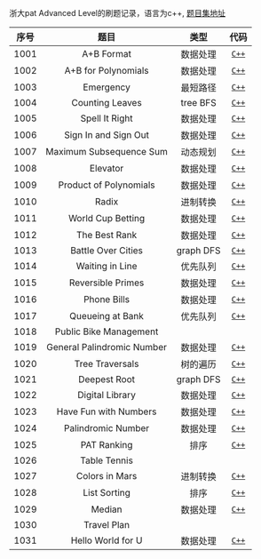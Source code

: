 浙大pat Advanced Level的刷题记录，语言为c++, [题目集地址](https://pintia.cn/problem-sets/994805342720868352/problems/type/7)

| 序号 | 题目 | 类型 | 代码 |
| :--: | :--: | :--: | :--: |
| 1001 | A+B Format | 数据处理 | [`C++`](https://github.com/ATeletubby/PAT-Advanced/blob/master/pat_advanced/1001.cpp) | 
| 1002 | A+B for Polynomials | 数据处理 | [`C++`](https://github.com/ATeletubby/PAT-Advanced/blob/master/pat_advanced/1002.cpp) | 
| 1003 | Emergency  | 最短路径 | [`C++`](https://github.com/ATeletubby/PAT-Advanced/blob/master/pat_advanced/1003.cpp) |
| 1004 | Counting Leaves | tree BFS | [`C++`](https://github.com/ATeletubby/PAT-Advanced/blob/master/pat_advanced/1004.cpp) |
| 1005 | Spell It Right  | 数据处理 | [`C++`](https://github.com/ATeletubby/PAT-Advanced/blob/master/pat_advanced/1005.cpp) |
| 1006 | Sign In and Sign Out  | 数据处理 | [`C++`](https://github.com/ATeletubby/PAT-Advanced/blob/master/pat_advanced/1006.cpp) |
| 1007 | Maximum Subsequence Sum  | 动态规划 | [`C++`](https://github.com/ATeletubby/PAT-Advanced/blob/master/pat_advanced/1007.cpp) |
| 1008 | Elevator | 数据处理 | [`C++`](https://github.com/ATeletubby/PAT-Advanced/blob/master/pat_advanced/1008.cpp) |
| 1009 | Product of Polynomials | 数据处理 | [`C++`](https://github.com/ATeletubby/PAT-Advanced/blob/master/pat_advanced/1009.cpp) |
| 1010 | Radix  | 进制转换 | [`C++`](https://github.com/ATeletubby/PAT-Advanced/blob/master/pat_advanced/1010.cpp) |
| 1011 | World Cup Betting | 数据处理 | [`C++`](https://github.com/ATeletubby/PAT-Advanced/blob/master/pat_advanced/1011.cpp) |
| 1012 | The Best Rank | 数据处理 | [`C++`](https://github.com/ATeletubby/PAT-Advanced/blob/master/pat_advanced/1012.cpp) |
| 1013 | Battle Over Cities | graph DFS | [`C++`](https://github.com/ATeletubby/PAT-Advanced/blob/master/pat_advanced/1013.cpp) |
| 1014 | 	Waiting in Line | 优先队列 | [`C++`](https://github.com/ATeletubby/PAT-Advanced/blob/master/pat_advanced/1014.cpp) |
| 1015 | Reversible Primes | 数据处理 | [`C++`](https://github.com/ATeletubby/PAT-Advanced/blob/master/pat_advanced/1015.cpp) |
| 1016 | Phone Bills | 数据处理 | [`C++`](https://github.com/ATeletubby/PAT-Advanced/blob/master/pat_advanced/1016.cpp) |
| 1017 | Queueing at Bank | 优先队列 | [`C++`](https://github.com/ATeletubby/PAT-Advanced/blob/master/pat_advanced/1008.cpp) |
| 1018 | Public Bike Management |  | |
| 1019 | General Palindromic Number | 数据处理 | [`C++`](https://github.com/ATeletubby/PAT-Advanced/blob/master/pat_advanced/1019.cpp) |
| 1020 | Tree Traversals | 树的遍历 | [`C++`](https://github.com/ATeletubby/PAT-Advanced/blob/master/pat_advanced/1020.cpp) |
| 1021 |  Deepest Root | graph DFS | [`C++`](https://github.com/ATeletubby/PAT-Advanced/blob/master/pat_advanced/1021.cpp) |
| 1022 | Digital Library | 数据处理 | [`C++`](https://github.com/ATeletubby/PAT-Advanced/blob/master/pat_advanced/1022.cpp) |
| 1023 | Have Fun with Numbers | 数据处理 | [`C++`](https://github.com/ATeletubby/PAT-Advanced/blob/master/pat_advanced/1023.cpp) |
| 1024 | Palindromic Number | 数据处理 | [`C++`](https://github.com/ATeletubby/PAT-Advanced/blob/master/pat_advanced/1024.cpp) |
| 1025 | PAT Ranking | 排序 | [`C++`](https://github.com/ATeletubby/PAT-Advanced/blob/master/pat_advanced/1025.cpp) |
| 1026 | 	Table Tennis |  |  |
| 1027 | Colors in Mars  | 进制转换 | [`C++`](https://github.com/ATeletubby/PAT-Advanced/blob/master/pat_advanced/1027.cpp) |
| 1028 | 	List Sorting | 排序 | [`C++`](https://github.com/ATeletubby/PAT-Advanced/blob/master/pat_advanced/1028.cpp) |
| 1029 | Median  | 数据处理 | [`C++`](https://github.com/ATeletubby/PAT-Advanced/blob/master/pat_advanced/1029.cpp) |
| 1030 | Travel Plan |  |  |
| 1031 | Hello World for U  | 数据处理 | [`C++`](https://github.com/ATeletubby/PAT-Advanced/blob/master/pat_advanced/1031.cpp) |